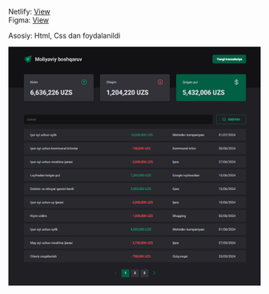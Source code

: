 Netlify: [View](https://financial-management-bb.netlify.app/)\
Figma: [View](https://www.figma.com/design/gKy1RU6RgWgfGuNyAbAEZg/Untitled--Copy-?node-id=0-1&p=f&t=bSy5Hdq8ZNfBS18d-0)

Asosiy: Html, Css dan foydalanildi

![Noventer](https://github.com/bekzodxudaybergenow/financial-management/blob/master/images/moliyaviy-boshqaruv.png)
